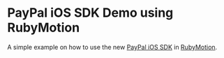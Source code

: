# PayPal iOS SDK Demo using RubyMotion

A simple example on how to use the new [PayPal iOS SDK](https://github.com/paypal/PayPal-iOS-SDK) in [RubyMotion](http://www.rubymotion.com/).
